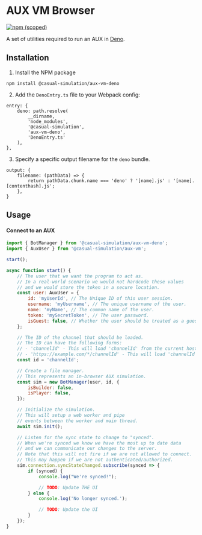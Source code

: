 # AUX VM Browser

[![npm (scoped)](https://img.shields.io/npm/v/@casual-simulation/aux-vm-browser.svg)](https://www.npmjs.com/package/@casual-simulation/aux-vm-browser)

A set of utilities required to run an AUX in [Deno](https://deno.land/).

## Installation

1. Install the NPM package

```
npm install @casual-simulation/aux-vm-deno
```

2. Add the `DenoEntry.ts` file to your Webpack config:

```
entry: {
    deno: path.resolve(
        __dirname,
        'node_modules',
        '@casual-simulation',
        'aux-vm-deno',
        'DenoEntry.ts'
    ),
},
```

3. Specify a specific output filename for the `deno` bundle.

```
output: {
    filename: (pathData) => {
        return pathData.chunk.name === 'deno' ? '[name].js' : '[name].[contenthash].js';
    },
}
```

## Usage

#### Connect to an AUX

```javascript
import { BotManager } from '@casual-simulation/aux-vm-deno';
import { AuxUser } from '@casual-simulation/aux-vm';

start();

async function start() {
    // The user that we want the program to act as.
    // In a real-world scenario we would not hardcode these values
    // and we would store the token in a secure location.
    const user: AuxUser = {
        id: 'myUserId', // The Unique ID of this user session.
        username: 'myUsername', // The unique username of the user.
        name: 'myName', // The common name of the user.
        token: 'mySecretToken', // The user password.
        isGuest: false, // Whether the user should be treated as a guest.
    };

    // The ID of the channel that should be loaded.
    // The ID can have the following forms:
    // - 'channelId' - This will load 'channelId' from the current host (taken from navigator).
    // - 'https://example.com/*/channelId' - This will load 'channelId' from example.com over https
    const id = 'channelId';

    // Create a file manager.
    // This represents an in-browser AUX simulation.
    const sim = new BotManager(user, id, {
        isBuilder: false,
        isPlayer: false,
    });

    // Initialize the simulation.
    // This will setup a web worker and pipe
    // events between the worker and main thread.
    await sim.init();

    // Listen for the sync state to change to "synced".
    // When we're synced we know we have the most up to date data
    // and we can communicate our changes to the server.
    // Note that this will not fire if we are not allowed to connect.
    // This may happen if we are not authenticated/authorized.
    sim.connection.syncStateChanged.subscribe(synced => {
        if (synced) {
            console.log("We're synced!");

            // TODO: Update THE UI
        } else {
            console.log('No longer synced.');

            // TODO: Update the UI
        }
    });
}
```
